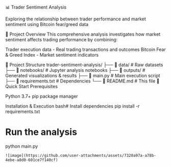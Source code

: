 📊 Trader Sentiment Analysis

Exploring the relationship between trader performance and market sentiment using Bitcoin fear/greed data

🎯 Project Overview
This comprehensive analysis investigates how market sentiment affects trading performance by combining:

Trader execution data - Real trading transactions and outcomes
Bitcoin Fear & Greed Index - Market sentiment indicators

📁 Project Structure
trader-sentiment-analysis/
├── 📂 data/              # Raw datasets
├── 📂 notebooks/         # Jupyter analysis notebooks
├── 📂 outputs/           # Generated visualizations & results
├── 📄 main.py           # Main execution script
├── 📄 requirements.txt  # Dependencies
└── 📄 README.md         # This file
🚀 Quick Start
Prerequisites

Python 3.7+
pip package manager

Installation & Execution
bash# Install dependencies
pip install -r requirements.txt

# Run the analysis
python main.py
```
![image](https://github.com/user-attachments/assets/7320a97a-a78b-4ebe-a8d0-601ce7f140cf)

